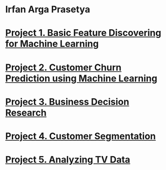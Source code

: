 # Irfan Arga Prasetya

# [Project 1. Basic Feature Discovering for Machine Learning](https://github.com/irfanarga/Basic-Feature-Discovering-for-Machine-Learning)

# [Project 2. Customer Churn Prediction using Machine Learning](https://github.com/irfanarga/Customer_churn_Prediction)

# [Project 3. Business Decision Research](https://github.com/irfanarga/Business_decision_research)

# [Project 4. Customer Segmentation](https://github.com/irfanarga/Customer_segmentation)

# [Project 5. Analyzing TV Data](https://github.com/irfanarga/AnalyzingTVData/blob/master/notebook.ipynb)
